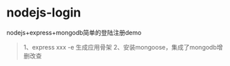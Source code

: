 # nodejs-login
nodejs+express+mongodb简单的登陆注册demo
> 1、express xxx -e 生成应用骨架
> 2、安装mongoose，集成了mongodb增删改查
